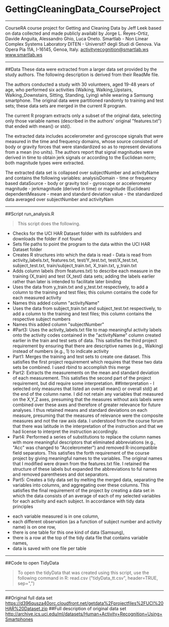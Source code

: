 # GettingCleaningData_CourseProject
***
CourseRA course project for Getting and Cleaning Data by Jeff Leek
based on data collected and made publicly availabl by
Jorge L. Reyes-Ortiz, Davide Anguita, Alessandro Ghio, Luca Oneto.
Smartlab - Non Linear Complex Systems Laboratory
DITEN - Universit? degli Studi di Genova.
Via Opera Pia 11A, I-16145, Genoa, Italy.
activityrecognition@smartlab.ws
www.smartlab.ws
***
##Data
These data were extracted from a larger data set provided by the study authors. The following description is derived from their ReadMe file. 

The authors conducted a study with 30 volunteers, aged 19-48 years of age, who performed six activities (Walking, Walking_Upstairs, Walking_Downstairs, Sitting, Standing, Lying) while wearing a Samsung smartphone. The original data were partitioned randomly to training and test sets; these data sets are merged in the current R program.

The current R program extracts only a subset of the original data, selecting only those variable names (described in the authors' original "features.txt") that ended with mean() or std().

The extracted data includes accelerometer and gyroscope signals that were measured in the time and frequency domains, whose source consisted of body or gravity forces that were standardized so as to represent deviations from a mean (no units). The authors report that signal magnitudes were derived in time to obtain jerk signals or according to the Euclidean norm; both magnitude types were extracted.

The extracted data set is collapsed over subjectNumber and activityName and contains the following variables: analysisDomain - time or frequency based
dataSource - body or gravity
tool - gyroscope or accelerometer
magnitude - jerkmagnitude (derived in time) or magnitude (Euclidean)
dependentMeasure - mean and standard deviation
value - the standardized data averaged over subjectNumber and activityNam
***
##Script
run_analysis.R
>This script does the following.
* Checks for the UCI HAR Dataset folder with its subfolders and downloads the folder if not found
* Sets file paths to point the program to the data within the UCI HAR Dataset folder
* Creates R structures into which the data is read - Data is read from activity_labels.txt, features.txt, test/Y_test.txt, test/X_test.txt, subject_test.txt, train/subject_train.txt, X_train.txt, y_train.txt
* Adds column labels (from features.txt) to describe each measure in the training (X_train) and test (X_test) data sets; adding the labels earlier rather than later is intended to facilitate later binding
* Uses the data from y_train.txt and y_test.txt respectively, to add a column to the training and test files; this column contains the code for each measured activity
* Names this added column "activityName"
* Uses the data from subject_train.txt and subject_test.txt respectively, to add a column to the training and test files; this column contains the respective subject numbers
* Names this added column "subjectNumber"
* #Part3: Uses the activity_labels.txt file to map meaningful activity labels onto the activity codes contained in the "activityName" column created earlier in the train and test sets of data. This satisfies the third project requirement by ensuring that there are descriptive names (e.g., Walking) instead of numbers (e.g., 1) to indicate activity
* Part1: Merges the training and test sets to create one dataset. This satisfies the first project requirement which requires that these two data sets be combined. I used rbind to accomplish this merge
* Part2: Extracts the measurements on the mean and standard deviation of each measurement. This satisfies the second part of the project requirement, but did require some interpretation.
##Interpretation - I selected only measures that listed an overall mean() or overall std() at the end of the column name. I did not retain any variables that measured on the X,Y,Z axes, presuming that the measures without axis labels were combined over these axes and therefore of greater relevance for future analyses. I thus retained means and standard deviations on each measure, presuming that the measures of relevance were the composite measures and not the raw axis data. I understood from the course forum that there was latitude in the interpretation of the instruction and that we had license to interpret the instruction accordingly.
* Part4: Performed a series of substitutions to replace the column names with more meaningful descriptors that eliminated abbreviations (e.g., "Acc" was changed to "Accelerometer") and removed R-incompatible field separators. This satisfies the forth requirement of the course project by giving meaningful names to the variables. The original names that I modified were drawn from the features.txt file. I retained the structure of these labels but expanded the abbreviations to ful names and removed parentheses and dot separators.
* Part5: Creates a tidy data set by melting the merged data, separating the variables into columns, and aggregating over these columns. This satisfies the final requirement of the project by creating a data set in which the data consists of an average of each of my selected variables for each activity and each subject. In accordance with tidy data principles
 + each variable measured is in one column, 
 + each different observation (as a function of subject number and activity name) is on one row, 
 + there is one table for this one kind of data (Samsung), 
 + there is a row at the top of the tidy data file that contains variable names,
 + data is saved with one file per table

***
##Code to open TidyData

>To open the tidyData that was created using this script, use the following command in R:
read.csv ("tidyData_tt.csv", header=TRUE, sep=",")

***
##Original full data set
https://d396qusza40orc.cloudfront.net/getdata%2Fprojectfiles%2FUCI%20HAR%20Dataset.zip 
##Full description of original data set
http://archive.ics.uci.edu/ml/datasets/Human+Activity+Recognition+Using+Smartphones 
